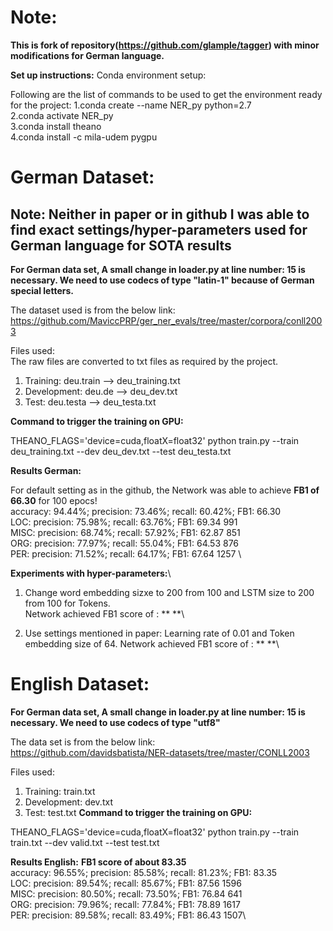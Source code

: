 # Note: 
**This is fork of repository(https://github.com/glample/tagger) with minor modifications for German language.**


**Set up instructions:**
Conda environment setup:

Following are the list of commands to be used to get the environment ready for the project:
1.conda create --name NER_py python=2.7 \
2.conda activate NER_py \
3.conda install theano \
4.conda install -c mila-udem pygpu

# German Dataset:
## Note: Neither in paper or in github I was able to find exact settings/hyper-parameters  used for German language for SOTA results

**For German data set, A small change in loader.py at line number: 15 is necessary. We need to use codecs of type "latin-1" because of German special letters.**

The dataset used is from the below link:\
https://github.com/MaviccPRP/ger_ner_evals/tree/master/corpora/conll2003

Files used:\
The raw files are converted to txt files as required by the project.

1. Training: deu.train --> deu_training.txt
2. Development: deu.de --> deu_dev.txt
3. Test: deu.testa --> deu_testa.txt

**Command to trigger the training on GPU:**

THEANO_FLAGS='device=cuda,floatX=float32' python train.py --train deu_training.txt --dev deu_dev.txt --test deu_testa.txt

**Results German:**

For default setting as in the github, the Network was able to achieve **FB1 of 66.30** for 100 epocs! \
accuracy:  94.44%; precision:  73.46%; recall:  60.42%; FB1:  66.30\
              LOC: precision:  75.98%; recall:  63.76%; FB1:  69.34  991 \
             MISC: precision:  68.74%; recall:  57.92%; FB1:  62.87  851 \
              ORG: precision:  77.97%; recall:  55.04%; FB1:  64.53  876 \
              PER: precision:  71.52%; recall:  64.17%; FB1:  67.64  1257 \

**Experiments with hyper-parameters:**\
1. Change word embedding sizxe to 200 from 100 and LSTM size to 200 from 100 for Tokens.\
Network achieved FB1 score of : ** **\

2. Use settings mentioned in paper: Learning rate of 0.01 and Token embedding size of 64.
Network achieved FB1 score of : ** **\


# English Dataset:

**For German data set, A small change in loader.py at line number: 15 is necessary. We need to use codecs of type "utf8"**

The data set is from the below link:\
https://github.com/davidsbatista/NER-datasets/tree/master/CONLL2003

Files used:
1. Training: train.txt
2. Development: dev.txt
3. Test: test.txt
**Command to trigger the training on GPU:**

THEANO_FLAGS='device=cuda,floatX=float32' python train.py --train train.txt --dev valid.txt --test test.txt

**Results English:**
**FB1 score of about 83.35**\
accuracy:  96.55%; precision:  85.58%; recall:  81.23%; FB1:  83.35\
              LOC: precision:  89.54%; recall:  85.67%; FB1:  87.56  1596\
             MISC: precision:  80.50%; recall:  73.50%; FB1:  76.84  641\
              ORG: precision:  79.96%; recall:  77.84%; FB1:  78.89  1617\
              PER: precision:  89.58%; recall:  83.49%; FB1:  86.43  1507\





